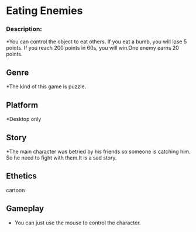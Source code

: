 # Eating Enemies
### Description:
*You can control the object to eat others. If you eat a bumb, you will lose 5 points.
If you reach 200 points in 60s, you will win.One enemy earns 20 points.

## Genre
*The kind of this game is puzzle.

## Platform
*Desktop only

## Story 
*The main character was betried by his friends so someone is catching him. So he need to fight with them.It is a sad story.

## Ethetics
cartoon

## Gameplay
- You can just use the mouse to control the character.
